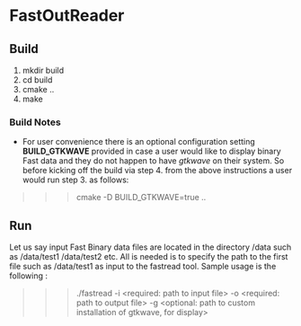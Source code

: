 # FastOutReader
## Build 
1. mkdir build
2. cd build
3. cmake ..
4. make 
### Build Notes
- For user convenience there is an optional configuration setting **BUILD_GTKWAVE** provided in case a user would like to display binary Fast data and they do not happen to have *gtkwave* on their system. So before kicking off the build via step 4. from the above instructions a user would run step 3. as follows:
>>> cmake -D BUILD_GTKWAVE=true ..
## Run 
Let us say input Fast Binary data files are located in the directory /data such as /data/test1 /data/test2 etc. All is needed is to specify the path to the first file such as /data/test1 as input to the fastread  tool. Sample usage is the following
:
>>>./fastread -i <required: path to input file> -o <required: path to output file> -g <optional: path to custom installation of gtkwave, for display>
